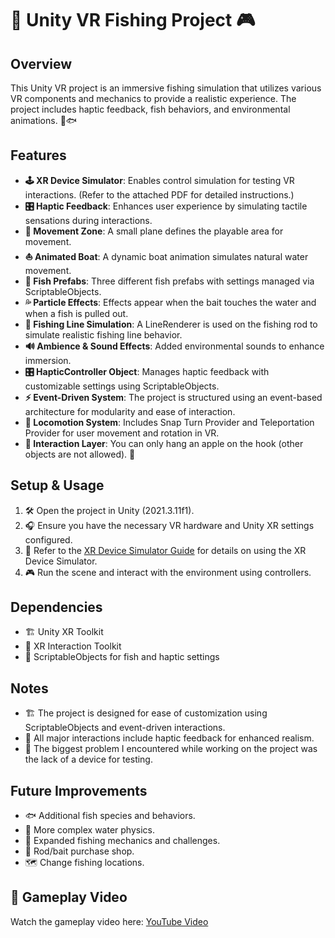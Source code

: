 # 🎣 Unity VR Fishing Project 🎮

## Overview

This Unity VR project is an immersive fishing simulation that utilizes various VR components and mechanics to provide a realistic experience. The project includes haptic feedback, fish behaviors, and environmental animations. 🌊🐟

## Features

- **🕹️ XR Device Simulator**: Enables control simulation for testing VR interactions. (Refer to the attached PDF for detailed instructions.)
- **🎛️ Haptic Feedback**: Enhances user experience by simulating tactile sensations during interactions.
- **📍 Movement Zone**: A small plane defines the playable area for movement.
- **⛵ Animated Boat**: A dynamic boat animation simulates natural water movement.
- **🐠 Fish Prefabs**: Three different fish prefabs with settings managed via ScriptableObjects.
- **💦 Particle Effects**: Effects appear when the bait touches the water and when a fish is pulled out.
- **🎣 Fishing Line Simulation**: A LineRenderer is used on the fishing rod to simulate realistic fishing line behavior.
- **🔊 Ambience & Sound Effects**: Added environmental sounds to enhance immersion.
- **🎛️ HapticController Object**: Manages haptic feedback with customizable settings using ScriptableObjects.
- **⚡ Event-Driven System**: The project is structured using an event-based architecture for modularity and ease of interaction.
- **🧭 Locomotion System**: Includes Snap Turn Provider and Teleportation Provider for user movement and rotation in VR.
- **🍏 Interaction Layer**: You can only hang an apple on the hook (other objects are not allowed). 🍎

## Setup & Usage

1. 🛠️ Open the project in Unity (2021.3.11f1).
2. 🎧 Ensure you have the necessary VR hardware and Unity XR settings configured.
3. 📄 Refer to the [XR Device Simulator Guide](https://unity-connect-prd.storage.googleapis.com/20210604/28db6ca9-aba1-4ac3-a15a-24664daff3ea/Rig%20Simulator%20Keyboard%20Shortcuts.pdf) for details on using the XR Device Simulator.
4. 🎮 Run the scene and interact with the environment using controllers.

## Dependencies

- 🏗️ Unity XR Toolkit
- 🔧 XR Interaction Toolkit
- 📜 ScriptableObjects for fish and haptic settings

## Notes

- 🏗️ The project is designed for ease of customization using ScriptableObjects and event-driven interactions.
- 🤖 All major interactions include haptic feedback for enhanced realism.
- 🚧 The biggest problem I encountered while working on the project was the lack of a device for testing.

## Future Improvements

- 🐟 Additional fish species and behaviors.
- 🌊 More complex water physics.
- 🎯 Expanded fishing mechanics and challenges.
- 🏪 Rod/bait purchase shop.
- 🗺️ Change fishing locations.

## 🎥 Gameplay Video

Watch the gameplay video here: [YouTube Video](https://youtu.be/iBT-mQr2aOI)

